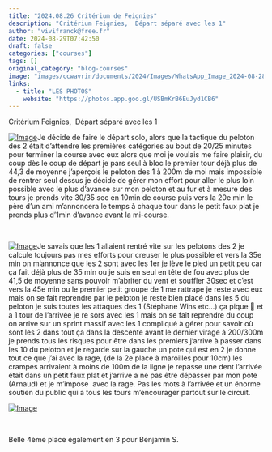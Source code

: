 ```yaml
---
title: "2024.08.26 Critérium de Feignies"
description: "Critérium Feignies,  Départ séparé avec les 1"
author: "vivifranck@free.fr"
date: 2024-08-29T07:42:50
draft: false
categories: ["courses"]
tags: []
original_category: "blog-courses"
image: "images/ccwavrin/documents/2024/Images/WhatsApp_Image_2024-08-28_at_224157.jpeg"
links:
  - title: "LES PHOTOS"
    website: "https://photos.app.goo.gl/USBmKrB6EuJyd1CB6"
---
```


Critérium Feignies,&nbsp;&nbsp;Départ séparé avec les 1

<!--more-->

[![Image](https://lh3.googleusercontent.com/pw/AP1GczOuskDm2hDIrgkJUWB-WRQPOmkrCpSwounXwgwrZ9-XzTC1AyRyA09VhKAZ3zd2IuvFW6hfn8gCSfs9uq_taky6c9KHc5bejyITq-QCHrbgTk6Yj40XqVNwO3omq1rUtX2wi-EX3ZqRO5RQ4bXAm2vpFw=w960-h460-s-no-gm?authuser=0)](https://lh3.googleusercontent.com/pw/AP1GczOuskDm2hDIrgkJUWB-WRQPOmkrCpSwounXwgwrZ9-XzTC1AyRyA09VhKAZ3zd2IuvFW6hfn8gCSfs9uq_taky6c9KHc5bejyITq-QCHrbgTk6Yj40XqVNwO3omq1rUtX2wi-EX3ZqRO5RQ4bXAm2vpFw=w960-h460-s-no-gm?authuser=0)Je décide de faire le départ solo, alors que la tactique du peloton des 2 était d’attendre les premières catégories au bout de 20/25 minutes pour terminer la course avec eux alors que moi je voulais me faire plaisir, du coup dès le coup de départ je pars seul à bloc le premier tour déjà plus de 44,3 de moyenne j’aperçois le peloton des 1 à 200m de moi mais impossible de rentrer seul dessus je décide de gérer mon effort pour aller le plus loin possible avec le plus d’avance sur mon peloton et au fur et à mesure des tours je prends vite 30/35 sec en 10min de course puis vers la 20e min le père d’un ami m’annoncera le temps à chaque tour dans le petit faux plat je prends plus d’1min d’avance avant la mi-course.

&nbsp;

[![Image](https://lh3.googleusercontent.com/pw/AP1GczNDKx6b9YCvk4-GBR8EqAm-Q64XSg2TWQxVh-qx-nrl15p2JU9ZAmf7234wTUKbxseFKXZU_Ak6KiEOhjZbEKAKMHXDWTN3010n8Meu1NhdwCGqFWmd-8TLR7AduekTL-WeHl_4DIUQxfefzpI0Yi5jQg=w960-h640-s-no-gm?authuser=0)](https://lh3.googleusercontent.com/pw/AP1GczNDKx6b9YCvk4-GBR8EqAm-Q64XSg2TWQxVh-qx-nrl15p2JU9ZAmf7234wTUKbxseFKXZU_Ak6KiEOhjZbEKAKMHXDWTN3010n8Meu1NhdwCGqFWmd-8TLR7AduekTL-WeHl_4DIUQxfefzpI0Yi5jQg=w960-h640-s-no-gm?authuser=0)Je savais que les 1 allaient rentré vite sur les pelotons des 2 je calcule toujours pas mes efforts pour creuser le plus possible et vers la 35e min on m’annonce que les 2 sont avec les 1er je lève le pied un petit peu car ça fait déjà plus de 35 min ou je suis en seul en tête de fou avec plus de 41,5 de moyenne sans pouvoir m’abriter du vent et souffler 30sec et c’est vers la 45e min ou le premier petit groupe de 1 me rattrape je reste avec eux mais on se fait reprendre par le peloton je reste bien placé dans les 5 du peloton je suis toutes les attaques des 1 (Stéphane Wins etc...) ça pique 🥵 et a 1 tour de l’arrivée je re sors avec les 1 mais on se fait reprendre du coup on arrive sur un sprint massif avec les 1 compliqué à gérer pour savoir où sont les 2 dans tout ça dans la descente avant le dernier virage à 200/300m je prends tous les risques pour être dans les premiers j’arrive à passer dans les 10 du peloton et je regarde sur la gauche un pote qui est en 2 je donne tout ce que j’ai avec la rage, (de la 2e place à maroilles pour 10cm) les crampes arrivaient à moins de 100m de la ligne je repasse une dent l’arrivée était dans un petit faux plat et j’arrive a ne pas être dépasser par mon pote (Arnaud) et je m’impose&nbsp; avec la rage. Pas les mots à l’arrivée et un énorme soutien du public qui a tous les tours m’encourager partout sur le circuit. 

[![Image](https://lh3.googleusercontent.com/pw/AP1GczPPV5x3Nawgwq5dRbzPcu352fPJtAFwerNzv5kWlIstaDZxjOMWAEAGAQNpbuyQcA0ZyN8A1bx9gi1TcYCiaiyy4SSoxBKkvzsoY8Fr0bwr83af5yPBdso6txwENEpGXSt9UzIcihgk-H3-apmq0kaS2g=w1600-h866-s-no-gm?authuser=0)](https://lh3.googleusercontent.com/pw/AP1GczPPV5x3Nawgwq5dRbzPcu352fPJtAFwerNzv5kWlIstaDZxjOMWAEAGAQNpbuyQcA0ZyN8A1bx9gi1TcYCiaiyy4SSoxBKkvzsoY8Fr0bwr83af5yPBdso6txwENEpGXSt9UzIcihgk-H3-apmq0kaS2g=w1600-h866-s-no-gm?authuser=0)

&nbsp;

Belle 4ème place également en 3 pour Benjamin S.